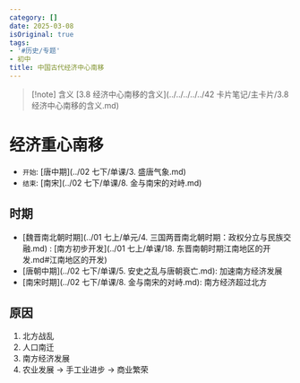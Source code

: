 ```yaml
---
category: []
date: 2025-03-08
isOriginal: true
tags:
- '#历史/专题'
- 初中
title: 中国古代经济中心南移
---
```

> [!note] 含义
> [3.8 经济中心南移的含义](../../../../../42 卡片笔记/主卡片/3.8 经济中心南移的含义.md)

# 经济重心南移
- `开始`: [唐中期](../02 七下/单课/3. 盛唐气象.md)
- `结束`: [南宋](../02 七下/单课/8. 金与南宋的对峙.md)
## 时期
- [魏晋南北朝时期](../01 七上/单元/4. 三国两晋南北朝时期：政权分立与民族交融.md) : [南方初步开发](../01 七上/单课/18. 东晋南朝时期江南地区的开发.md#江南地区的开发)
- [唐朝中期](../02 七下/单课/5. 安史之乱与唐朝衰亡.md): 加速南方经济发展
- [南宋时期](../02 七下/单课/8. 金与南宋的对峙.md): 南方经济超过北方
## 原因
1. 北方战乱
2. 人口南迁
3. 南方经济发展
4. 农业发展 -> 手工业进步 -> 商业繁荣